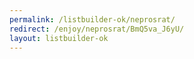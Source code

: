```yaml
---
permalink: /listbuilder-ok/neprosrat/
redirect: /enjoy/neprosrat/BmQ5va_J6yU/
layout: listbuilder-ok
---
```


